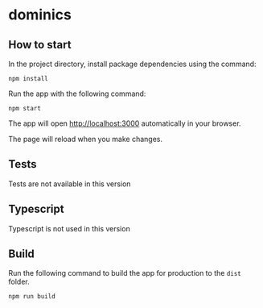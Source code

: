 # dominics
## How to start

In the project directory, install package dependencies using the command:

```
npm install
```

Run the app with the following command:

```
npm start
```

The app will open [http://localhost:3000](http://localhost:3000) automatically in your browser.

The page will reload when you make changes.

## Tests

Tests are not available in this version

## Typescript
Typescript is not used in this version

## Build

Run the following command to build the app for production to the `dist` folder.

```
npm run build
```
